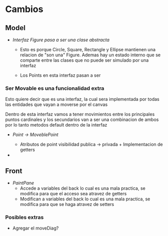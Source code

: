 # Cambios

## Model

- *Interfaz Figure pasa a ser una clase abstracta*
    + Esto es porque Circle, Square, Rectangle y Ellipse mantienen una relacion de "son una" Figure. Ademas hay un estado interno que se comparte entre las clases que no puede ser simulado por una interfaz

    + Los Points en esta interfaz pasan a ser 

### Ser Movable es una funcionalidad extra
Esto quiere decir que es una interfaz, la cual sera implementada por todas las entidades que vayan a moverse por el canvas

Dentro de esta interfaz vamos a tener movimientos entre los principales puntos cardinales y los secundarios van a ser una combinacion de ambos por lo tanto metodos default dentro de la interfaz

- *Point -> MoveblePoint*
    + Atributos de point visibilidad publica -> privada + Implementacion de getters

- 

## Front

- *PaintPane*
    + Accede a variables del back lo cual es una mala practica, se modifica para que el acceso sea atravez de getters
    + Modifican a variables del back lo cual es una mala practica, se modifica para que se haga atravez de setters


### Posibles extras

- Agregar el moveDiag?


